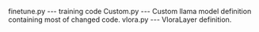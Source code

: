 finetune.py --- training code
Custom.py --- Custom llama model definition containing most of changed code.
vlora.py --- VloraLayer definition.



